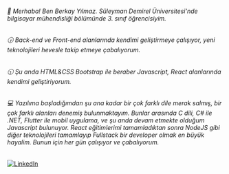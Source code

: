 <h6>👋 Merhaba! Ben Berkay Yılmaz. Süleyman Demirel Üniversitesi'nde bilgisayar mühendisliği bölümünde 3. sınıf öğrencisiyim.</h6>
<h6>🕞 Back-end ve Front-end alanlarında kendimi geliştirmeye çalışıyor, yeni teknolojileri hevesle takip etmeye çabalıyorum.</h6>
<h6>🕥 Şu anda HTML&CSS Bootstrap ile beraber Javascript, React alanlarında kendimi geliştiriyorum.</h6>
<h6>💻 Yazılıma başladığımdan şu ana kadar bir çok farklı dile merak salmış, bir çok farklı alanları denemiş bulunmaktayım. Bunlar arasında C dili, C# ile .NET, Flutter ile mobil uygulama, ve şu anda devam etmekte olduğum Javascript bulunuyor. React eğitimlerimi tamamladıktan sonra NodeJS gibi diğer teknolojileri tamamlayıp Fullstack bir developer olmak en büyük hayalim. Bunun için her gün çalışıyor ve çabalıyorum.</h6>
<a href="https://www.linkedin.com/in/berkay-y%C4%B1lmaz-088b8a271/" target="_blank"><img src="https://img.shields.io/badge/LinkedIn-000000?style=for-the-badge&logo=linkedin&logoColor=white" alt="LinkedIn"></a>



<!--
**Berkayilmz/Berkayilmz** is a ✨ _special_ ✨ repository because its `README.md` (this file) appears on your GitHub profile.

Here are some ideas to get you started:

- 🔭 I’m currently working on ...
- 🌱 I’m currently learning ...
- 👯 I’m looking to collaborate on ...
- 🤔 I’m looking for help with ...
- 💬 Ask me about ...
- 📫 How to reach me: ...
- 😄 Pronouns: ...
- ⚡ Fun fact: ...
-->
